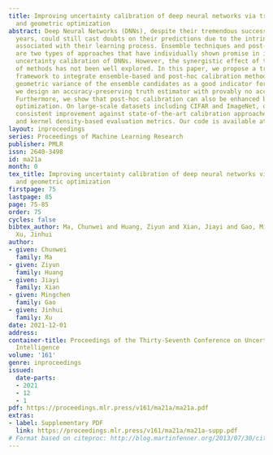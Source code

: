 ```yaml
---
title: Improving uncertainty calibration of deep neural networks via truth discovery
  and geometric optimization
abstract: Deep Neural Networks (DNNs), despite their tremendous success in recent
  years, could still cast doubts on their predictions due to the intrinsic uncertainty
  associated with their learning process. Ensemble techniques and post-hoc calibrations
  are two types of approaches that have individually shown promise in improving the
  uncertainty calibration of DNNs. However, the synergistic effect of the two types
  of methods has not been well explored. In this paper, we propose a truth discovery
  framework to integrate ensemble-based and post-hoc calibration methods. Using the
  geometric variance of the ensemble candidates as a good indicator for sample uncertainty,
  we design an accuracy-preserving truth estimator with provably no accuracy drop.
  Furthermore, we show that post-hoc calibration can also be enhanced by truth discovery-regularized
  optimization. On large-scale datasets including CIFAR and ImageNet, our method shows
  consistent improvement against state-of-the-art calibration approaches on both histogram-based
  and kernel density-based evaluation metrics. Our code is available at https://github.com/horsepurve/truly-uncertain.
layout: inproceedings
series: Proceedings of Machine Learning Research
publisher: PMLR
issn: 2640-3498
id: ma21a
month: 0
tex_title: Improving uncertainty calibration of deep neural networks via truth discovery
  and geometric optimization
firstpage: 75
lastpage: 85
page: 75-85
order: 75
cycles: false
bibtex_author: Ma, Chunwei and Huang, Ziyun and Xian, Jiayi and Gao, Mingchen and
  Xu, Jinhui
author:
- given: Chunwei
  family: Ma
- given: Ziyun
  family: Huang
- given: Jiayi
  family: Xian
- given: Mingchen
  family: Gao
- given: Jinhui
  family: Xu
date: 2021-12-01
address:
container-title: Proceedings of the Thirty-Seventh Conference on Uncertainty in Artificial
  Intelligence
volume: '161'
genre: inproceedings
issued:
  date-parts:
  - 2021
  - 12
  - 1
pdf: https://proceedings.mlr.press/v161/ma21a/ma21a.pdf
extras:
- label: Supplementary PDF
  link: https://proceedings.mlr.press/v161/ma21a/ma21a-supp.pdf
# Format based on citeproc: http://blog.martinfenner.org/2013/07/30/citeproc-yaml-for-bibliographies/
---
```

